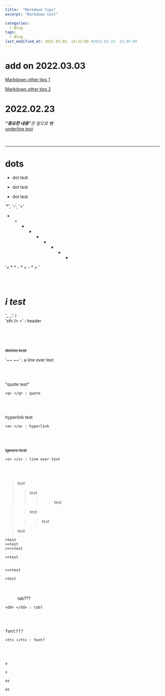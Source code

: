 ```yaml
---
title:  "Markdown tips"
excerpt: "Markdown test"

categories:
  - Blog
tags:
  - Blog
last_modified_at: 2022,03.03. 14:22:00 #2022,02.23. 15:48:00
---
```


# add on 2022.03.03
[Markdown other tips 1](https://hashcode.co.kr/questions/1772/%EB%A7%88%ED%81%AC%EB%8B%A4%EC%9A%B4-%EB%AC%B8%EB%B2%95-%EC%9E%91%EC%84%B1-%ED%8C%81)

[Markdown other tips 2](https://heropy.blog/2017/09/30/markdown/)


# 2022.02.23

<i><b><q>중요한 내용</q></b>은 앞으로 뺌</i>
<br>
<u>underline test</u>
<br>
<br>
<br>
<hr>

dots
=

* dot test
- dot test
+ dot test

'*', '-', '+'

+ * * - * + - * + 

'+ * * - * + - * + '

<br>
<br>

_i test_
=
'_ _': i <br>
'sth /n =' : header <br><br>


<br>
<br>

~~delete test~~

'~~ ~~' : a line over text



<br>
<br>

<q>quote test</q>

```
<q> </q> : quote
```

<br>
<br>

<a>hyperlink test</a>

```
<a> </a> : hyperlink
```

<br>
<br>

<s>ignore test</s>

```
<s> </s> : line over text
```

<br>
<br>

>test
>>test
>>>>test

>>test


>>>test

>test

```
>test
>>test
>>>>test

>>test


>>>test

>test
```

<br>
<br>

<dd>tab???</dd>

```
<dd> </dd> : tab?
```

<br>
<br>

<tt> font??? </tt>

```
<tt> </tt> : font?
```

<br>
<br>

`` a ``

``` s ```

` as `

` as
`









<br><br><br>

